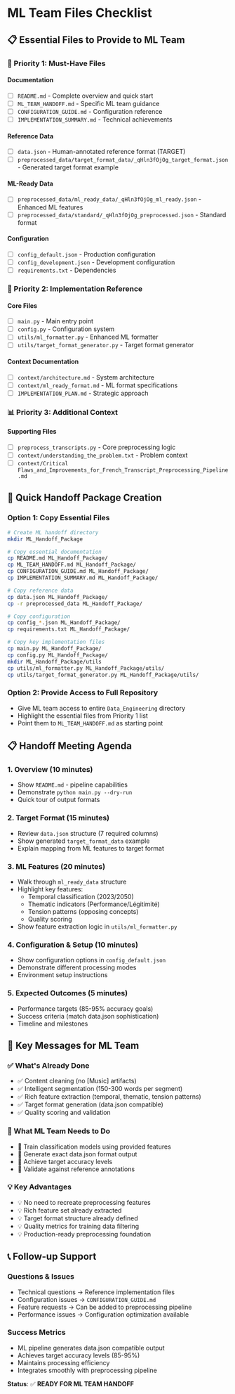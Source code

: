 # ML Team Files Checklist

## 📋 **Essential Files to Provide to ML Team**

### **🎯 Priority 1: Must-Have Files**

#### Documentation
- [ ] `README.md` - Complete overview and quick start
- [ ] `ML_TEAM_HANDOFF.md` - Specific ML team guidance
- [ ] `CONFIGURATION_GUIDE.md` - Configuration reference
- [ ] `IMPLEMENTATION_SUMMARY.md` - Technical achievements

#### Reference Data
- [ ] `data.json` - Human-annotated reference format (TARGET)
- [ ] `preprocessed_data/target_format_data/_qHln3fOjOg_target_format.json` - Generated target format example

#### ML-Ready Data
- [ ] `preprocessed_data/ml_ready_data/_qHln3fOjOg_ml_ready.json` - Enhanced ML features
- [ ] `preprocessed_data/standard/_qHln3fOjOg_preprocessed.json` - Standard format

#### Configuration
- [ ] `config_default.json` - Production configuration
- [ ] `config_development.json` - Development configuration
- [ ] `requirements.txt` - Dependencies

### **🔧 Priority 2: Implementation Reference**

#### Core Files
- [ ] `main.py` - Main entry point
- [ ] `config.py` - Configuration system
- [ ] `utils/ml_formatter.py` - Enhanced ML formatter
- [ ] `utils/target_format_generator.py` - Target format generator

#### Context Documentation
- [ ] `context/architecture.md` - System architecture
- [ ] `context/ml_ready_format.md` - ML format specifications
- [ ] `IMPLEMENTATION_PLAN.md` - Strategic approach

### **📊 Priority 3: Additional Context**

#### Supporting Files
- [ ] `preprocess_transcripts.py` - Core preprocessing logic
- [ ] `context/understanding_the_problem.txt` - Problem context
- [ ] `context/Critical Flaws_and_Improvements_for_French_Transcript_Preprocessing_Pipeline.md`

## 🎯 **Quick Handoff Package Creation**

### **Option 1: Copy Essential Files**
```bash
# Create ML handoff directory
mkdir ML_Handoff_Package

# Copy essential documentation
cp README.md ML_Handoff_Package/
cp ML_TEAM_HANDOFF.md ML_Handoff_Package/
cp CONFIGURATION_GUIDE.md ML_Handoff_Package/
cp IMPLEMENTATION_SUMMARY.md ML_Handoff_Package/

# Copy reference data
cp data.json ML_Handoff_Package/
cp -r preprocessed_data ML_Handoff_Package/

# Copy configuration
cp config_*.json ML_Handoff_Package/
cp requirements.txt ML_Handoff_Package/

# Copy key implementation files
cp main.py ML_Handoff_Package/
cp config.py ML_Handoff_Package/
mkdir ML_Handoff_Package/utils
cp utils/ml_formatter.py ML_Handoff_Package/utils/
cp utils/target_format_generator.py ML_Handoff_Package/utils/
```

### **Option 2: Provide Access to Full Repository**
- Give ML team access to entire `Data_Engineering` directory
- Highlight the essential files from Priority 1 list
- Point them to `ML_TEAM_HANDOFF.md` as starting point

## 📋 **Handoff Meeting Agenda**

### **1. Overview (10 minutes)**
- Show `README.md` - pipeline capabilities
- Demonstrate `python main.py --dry-run`
- Quick tour of output formats

### **2. Target Format (15 minutes)**
- Review `data.json` structure (7 required columns)
- Show generated `target_format_data` example
- Explain mapping from ML features to target format

### **3. ML Features (20 minutes)**
- Walk through `ml_ready_data` structure
- Highlight key features:
  - Temporal classification (2023/2050)
  - Thematic indicators (Performance/Légitimité)
  - Tension patterns (opposing concepts)
  - Quality scoring
- Show feature extraction logic in `utils/ml_formatter.py`

### **4. Configuration & Setup (10 minutes)**
- Show configuration options in `config_default.json`
- Demonstrate different processing modes
- Environment setup instructions

### **5. Expected Outcomes (5 minutes)**
- Performance targets (85-95% accuracy goals)
- Success criteria (match data.json sophistication)
- Timeline and milestones

## 🎯 **Key Messages for ML Team**

### **✅ What's Already Done**
- ✅ Content cleaning (no [Music] artifacts)
- ✅ Intelligent segmentation (150-300 words per segment)
- ✅ Rich feature extraction (temporal, thematic, tension patterns)
- ✅ Target format generation (data.json compatible)
- ✅ Quality scoring and validation

### **🎯 What ML Team Needs to Do**
- 🎯 Train classification models using provided features
- 🎯 Generate exact data.json format output
- 🎯 Achieve target accuracy levels
- 🎯 Validate against reference annotations

### **💡 Key Advantages**
- 💡 No need to recreate preprocessing features
- 💡 Rich feature set already extracted
- 💡 Target format structure already defined
- 💡 Quality metrics for training data filtering
- 💡 Production-ready preprocessing foundation

## 📞 **Follow-up Support**

### **Questions & Issues**
- Technical questions → Reference implementation files
- Configuration issues → `CONFIGURATION_GUIDE.md`
- Feature requests → Can be added to preprocessing pipeline
- Performance issues → Configuration optimization available

### **Success Metrics**
- ML pipeline generates data.json compatible output
- Achieves target accuracy levels (85-95%)
- Maintains processing efficiency
- Integrates smoothly with preprocessing pipeline

**Status**: ✅ **READY FOR ML TEAM HANDOFF**
